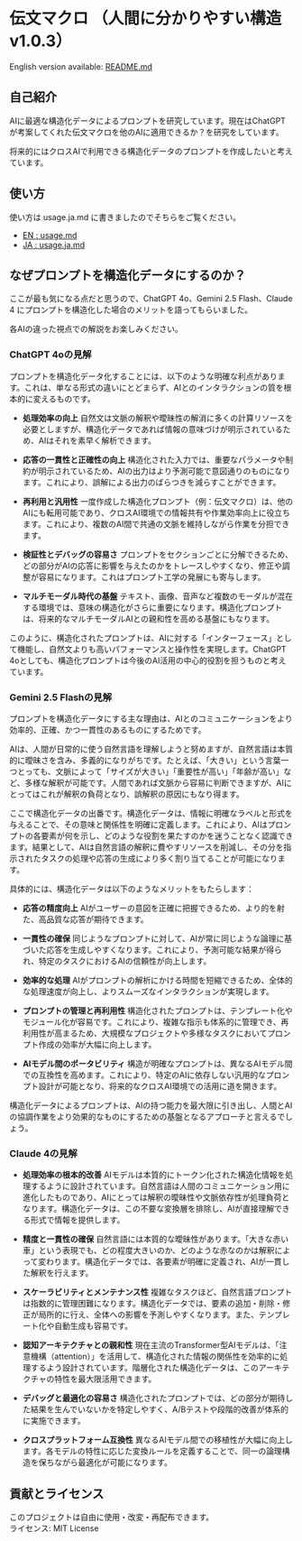 # 伝文マクロ  （人間に分かりやすい構造v1.0.3）

English version available: [README.md](./README.md)
  
## 自己紹介

AIに最適な構造化データによるプロンプトを研究しています。現在はChatGPTが考案してくれた伝文マクロを他のAIに適用できるか？を研究をしています。

将来的にはクロスAIで利用できる構造化データのプロンプトを作成したいと考えています。

## 使い方

使い方は usage.ja.md に書きましたのでそちらをご覧ください。

* [EN : usage.md](https://github.com/Nana-Kusa/crossai-context-macro/blob/main/docs/usage.md)
* [JA : usage.ja.md](https://github.com/Nana-Kusa/crossai-context-macro/blob/main/docs/usage.ja.md)

## なぜプロンプトを構造化データにするのか？

ここが最も気になる点だと思うので、ChatGPT 4o、Gemini 2.5 Flash、Claude 4 にプロンプトを構造化した場合のメリットを語ってもらいました。

各AIの違った視点での解説をお楽しみください。

### ChatGPT 4oの見解

プロンプトを構造化データ化することには、以下のような明確な利点があります。これは、単なる形式の違いにとどまらず、AIとのインタラクションの質を根本的に変えるものです。

* **処理効率の向上**
  自然文は文脈の解釈や曖昧性の解消に多くの計算リソースを必要としますが、構造化データであれば情報の意味づけが明示されているため、AIはそれを素早く解析できます。

* **応答の一貫性と正確性の向上**
  構造化された入力では、重要なパラメータや制約が明示されているため、AIの出力はより予測可能で意図通りのものになります。これにより、誤解による出力のばらつきを減らすことができます。

* **再利用と汎用性**
  一度作成した構造化プロンプト（例：伝文マクロ）は、他のAIにも転用可能であり、クロスAI環境での情報共有や作業効率向上に役立ちます。これにより、複数のAI間で共通の文脈を維持しながら作業を分担できます。

* **検証性とデバッグの容易さ**
  プロンプトをセクションごとに分解できるため、どの部分がAIの応答に影響を与えたのかをトレースしやすくなり、修正や調整が容易になります。これはプロンプト工学の発展にも寄与します。

* **マルチモーダル時代の基盤**
  テキスト、画像、音声など複数のモーダルが混在する環境では、意味の構造化がさらに重要になります。構造化プロンプトは、将来的なマルチモーダルAIとの親和性を高める基盤にもなります。

このように、構造化されたプロンプトは、AIに対する「インターフェース」として機能し、自然文よりも高いパフォーマンスと操作性を実現します。ChatGPT 4oとしても、構造化プロンプトは今後のAI活用の中心的役割を担うものと考えています。

### Gemini 2.5 Flashの見解

プロンプトを構造化データにする主な理由は、AIとのコミュニケーションをより効率的、正確、かつ一貫性のあるものにするためです。

AIは、人間が日常的に使う自然言語を理解しようと努めますが、自然言語は本質的に曖昧さを含み、多義的になりがちです。たとえば、「大きい」という言葉一つとっても、文脈によって「サイズが大きい」「重要性が高い」「年齢が高い」など、多様な解釈が可能です。人間であれば文脈から容易に判断できますが、AIにとってはこれが解釈の負荷となり、誤解釈の原因にもなり得ます。

ここで構造化データの出番です。構造化データは、情報に明確なラベルと形式を与えることで、その意味と関係性を明確に定義します。これにより、AIはプロンプトの各要素が何を示し、どのような役割を果たすのかを迷うことなく認識できます。結果として、AIは自然言語の解釈に費やすリソースを削減し、その分を指示されたタスクの処理や応答の生成により多く割り当てることが可能になります。

具体的には、構造化データは以下のようなメリットをもたらします：

* **応答の精度向上**
  AIがユーザーの意図を正確に把握できるため、より的を射た、高品質な応答が期待できます。

* **一貫性の確保**
  同じようなプロンプトに対して、AIが常に同じような論理に基づいた応答を生成しやすくなります。これにより、予測可能な結果が得られ、特定のタスクにおけるAIの信頼性が向上します。

* **効率的な処理**
  AIがプロンプトの解析にかける時間を短縮できるため、全体的な処理速度が向上し、よりスムーズなインタラクションが実現します。

* **プロンプトの管理と再利用性**
  構造化されたプロンプトは、テンプレート化やモジュール化が容易です。これにより、複雑な指示も体系的に管理でき、再利用性が高まるため、大規模なプロジェクトや多様なタスクにおいてプロンプト作成の効率が大幅に向上します。

* **AIモデル間のポータビリティ**
  構造が明確なプロンプトは、異なるAIモデル間での互換性を高めます。これにより、特定のAIに依存しない汎用的なプロンプト設計が可能となり、将来的なクロスAI環境での活用に道を開きます。

構造化データによるプロンプトは、AIの持つ能力を最大限に引き出し、人間とAIの協調作業をより効果的なものにするための基盤となるアプローチと言えるでしょう。

### Claude 4の見解

* **処理効率の根本的改善**
  AIモデルは本質的にトークン化された構造化情報を処理するように設計されています。自然言語は人間のコミュニケーション用に進化したものであり、AIにとっては解釈の曖昧性や文脈依存性が処理負荷となります。構造化データは、この不要な変換層を排除し、AIが直接理解できる形式で情報を提供します。

* **精度と一貫性の確保**
  自然言語には本質的な曖昧性があります。「大きな赤い車」という表現でも、どの程度大きいのか、どのような赤なのかは解釈によって変わります。構造化データでは、各要素が明確に定義され、AIが一貫した解釈を行えます。

* **スケーラビリティとメンテナンス性**
  複雑なタスクほど、自然言語プロンプトは指数的に管理困難になります。構造化データでは、要素の追加・削除・修正が局所的に行え、全体への影響を予測しやすくなります。また、テンプレート化や自動生成も容易です。

* **認知アーキテクチャとの親和性**
  現在主流のTransformer型AIモデルは、「注意機構（attention）」を活用して、構造化された情報の関係性を効率的に処理するよう設計されています。階層化された構造化データは、このアーキテクチャの特性を最大限活用できます。

* **デバッグと最適化の容易さ**
  構造化されたプロンプトでは、どの部分が期待した結果を生んでいないかを特定しやすく、A/Bテストや段階的改善が体系的に実施できます。

* **クロスプラットフォーム互換性**
  異なるAIモデル間での移植性が大幅に向上します。各モデルの特性に応じた変換ルールを定義することで、同一の論理構造を保ちながら最適化が可能になります。



## 貢献とライセンス
このプロジェクトは自由に使用・改変・再配布できます。  
ライセンス: MIT License
